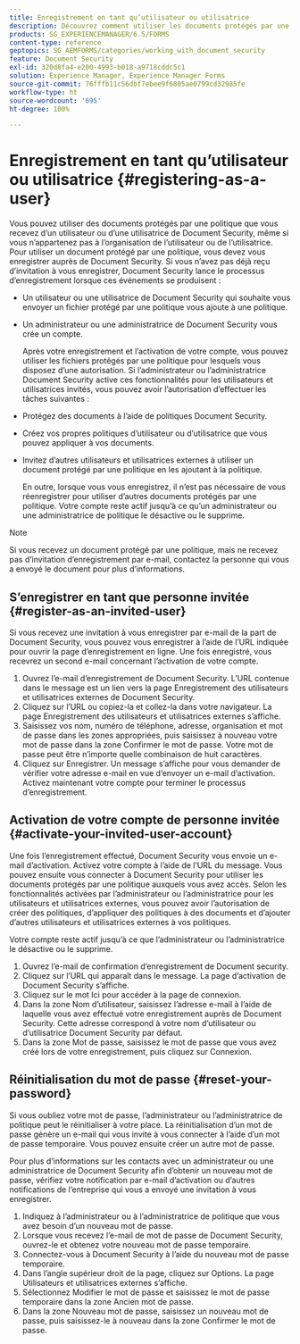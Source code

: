 ```yaml
---
title: Enregistrement en tant qu’utilisateur ou utilisatrice
description: Découvrez comment utiliser les documents protégés par une politique que vous recevez d’un utilisateur ou d’une utilisatrice de Document Security, même si vous n’appartenez pas à l’organisation de l’utilisateur ou de l’utilisatrice.
products: SG_EXPERIENCEMANAGER/6.5/FORMS
content-type: reference
geptopics: SG_AEMFORMS/categories/working_with_document_security
feature: Document Security
exl-id: 320d8fa4-e200-4993-b018-a9718cddc5c1
solution: Experience Manager, Experience Manager Forms
source-git-commit: 76fffb11c56dbf7ebee9f6805ae0799cd32985fe
workflow-type: ht
source-wordcount: '695'
ht-degree: 100%

---
```


# Enregistrement en tant qu’utilisateur ou utilisatrice {#registering-as-a-user}

Vous pouvez utiliser des documents protégés par une politique que vous recevez d’un utilisateur ou d’une utilisatrice de Document Security, même si vous n’appartenez pas à l’organisation de l’utilisateur ou de l’utilisatrice. Pour utiliser un document protégé par une politique, vous devez vous enregistrer auprès de Document Security. Si vous n’avez pas déjà reçu d’invitation à vous enregistrer, Document Security lance le processus d’enregistrement lorsque ces événements se produisent :

* Un utilisateur ou une utilisatrice de Document Security qui souhaite vous envoyer un fichier protégé par une politique vous ajoute à une politique.
* Un administrateur ou une administratrice de Document Security vous crée un compte.

  Après votre enregistrement et l’activation de votre compte, vous pouvez utiliser les fichiers protégés par une politique pour lesquels vous disposez d’une autorisation. Si l’administrateur ou l’administratrice Document Security active ces fonctionnalités pour les utilisateurs et utilisatrices invités, vous pouvez avoir l’autorisation d’effectuer les tâches suivantes :

* Protégez des documents à l’aide de politiques Document Security.
* Créez vos propres politiques d’utilisateur ou d’utilisatrice que vous pouvez appliquer à vos documents.
* Invitez d’autres utilisateurs et utilisatrices externes à utiliser un document protégé par une politique en les ajoutant à la politique.

  En outre, lorsque vous vous enregistrez, il n’est pas nécessaire de vous réenregistrer pour utiliser d’autres documents protégés par une politique. Votre compte reste actif jusqu’à ce qu’un administrateur ou une administratrice de politique le désactive ou le supprime.

>[!NOTE]
>
>Si vous recevez un document protégé par une politique, mais ne recevez pas d’invitation d’enregistrement par e-mail, contactez la personne qui vous a envoyé le document pour plus d’informations.

## S’enregistrer en tant que personne invitée {#register-as-an-invited-user}

Si vous recevez une invitation à vous enregistrer par e-mail de la part de Document Security, vous pouvez vous enregistrer à l’aide de l’URL indiquée pour ouvrir la page d’enregistrement en ligne. Une fois enregistré, vous recevrez un second e-mail concernant l’activation de votre compte.

1. Ouvrez l’e-mail d’enregistrement de Document Security. L’URL contenue dans le message est un lien vers la page Enregistrement des utilisateurs et utilisatrices externes de Document Security.
1. Cliquez sur l’URL ou copiez-la et collez-la dans votre navigateur. La page Enregistrement des utilisateurs et utilisatrices externes s’affiche.
1. Saisissez vos nom, numéro de téléphone, adresse, organisation et mot de passe dans les zones appropriées, puis saisissez à nouveau votre mot de passe dans la zone Confirmer le mot de passe. Votre mot de passe peut être n’importe quelle combinaison de huit caractères.
1. Cliquez sur Enregistrer. Un message s’affiche pour vous demander de vérifier votre adresse e-mail en vue d’envoyer un e-mail d’activation. Activez maintenant votre compte pour terminer le processus d’enregistrement.

## Activation de votre compte de personne invitée {#activate-your-invited-user-account}

Une fois l’enregistrement effectué, Document Security vous envoie un e-mail d’activation. Activez votre compte à l’aide de l’URL du message. Vous pouvez ensuite vous connecter à Document Security pour utiliser les documents protégés par une politique auxquels vous avez accès. Selon les fonctionnalités activées par l’administrateur ou l’administratrice pour les utilisateurs et utilisatrices externes, vous pouvez avoir l’autorisation de créer des politiques, d’appliquer des politiques à des documents et d’ajouter d’autres utilisateurs et utilisatrices externes à vos politiques.

Votre compte reste actif jusqu’à ce que l’administrateur ou l’administratrice le désactive ou le supprime.

1. Ouvrez l’e-mail de confirmation d’enregistrement de Document security.
1. Cliquez sur l’URL qui apparaît dans le message. La page d’activation de Document Security s’affiche.
1. Cliquez sur le mot Ici pour accéder à la page de connexion.
1. Dans la zone Nom d’utilisateur, saisissez l’adresse e-mail à l’aide de laquelle vous avez effectué votre enregistrement auprès de Document Security. Cette adresse correspond à votre nom d’utilisateur ou d’utilisatrice Document Security par défaut.
1. Dans la zone Mot de passe, saisissez le mot de passe que vous avez créé lors de votre enregistrement, puis cliquez sur Connexion.

## Réinitialisation du mot de passe {#reset-your-password}

Si vous oubliez votre mot de passe, l’administrateur ou l’administratrice de politique peut le réinitialiser à votre place. La réinitialisation d’un mot de passe génère un e-mail qui vous invite à vous connecter à l’aide d’un mot de passe temporaire. Vous pouvez ensuite créer un autre mot de passe.

Pour plus d’informations sur les contacts avec un administrateur ou une administratrice de Document Security afin d’obtenir un nouveau mot de passe, vérifiez votre notification par e-mail d’activation ou d’autres notifications de l’entreprise qui vous a envoyé une invitation à vous enregistrer.

1. Indiquez à l’administrateur ou à l’administratrice de politique que vous avez besoin d’un nouveau mot de passe.
1. Lorsque vous recevez l’e-mail de mot de passe de Document Security, ouvrez-le et obtenez votre nouveau mot de passe temporaire.
1. Connectez-vous à Document Security à l’aide du nouveau mot de passe temporaire.
1. Dans l’angle supérieur droit de la page, cliquez sur Options. La page Utilisateurs et utilisatrices externes s’affiche.
1. Sélectionnez Modifier le mot de passe et saisissez le mot de passe temporaire dans la zone Ancien mot de passe.
1. Dans la zone Nouveau mot de passe, saisissez un nouveau mot de passe, puis saisissez-le à nouveau dans la zone Confirmer le mot de passe.

